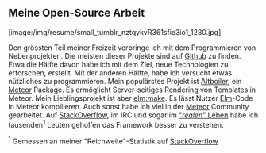 ## Meine Open-Source Arbeit

[image:/img/resume/small_tumblr_nztqykvR361sfie3io1_1280.jpg]

Den grössten Teil meiner Freizeit verbringe ich mit dem Programmieren von Nebenprojekten. Die meisten dieser Projekte sind auf [Github](https://github.com/kriegslustig) zu finden. Etwa die Hälfte davon habe ich mit dem Ziel, neue Technologien zu erforschen, erstellt. Mit der anderen Hälfte, habe ich versucht etwas nützliches zu programmieren. Mein populärstes Projekt ist [Altboiler](https://github.com/Kriegslustig/meteor-altboiler), ein [Meteor](https://www.meteor.com/) Package. Es ermöglicht Server-seitiges Rendering von Templates in Meteor. Mein Lieblingsprojekt ist aber [elm:make](https://github.com/Kriegslustig/meteor-elm-make). Es lässt Nutzer [Elm](http://elm-lang.org/)-Code in Meteor kompilieren. Auch sonst habe ich viel in der [Meteor](https://www.meteor.com/) Community gearbeitet. Auf [StackOverflow](https://stackoverflow.com/users/4386702/kriegslustig), im IRC und sogar im ["_realen_" Leben](http://blog.somedia-production.ch/online/web-professionals-winter-camp-2016-im-medienhaus) habe ich tausenden<sup>1</sup> Leuten geholfen das Framework besser zu verstehen.

<sup>1</sup> Gemessen an meiner "Reichweite"-Statistik auf [StackOverflow](https://stackoverflow.com/users/4386702/kriegslustig)

